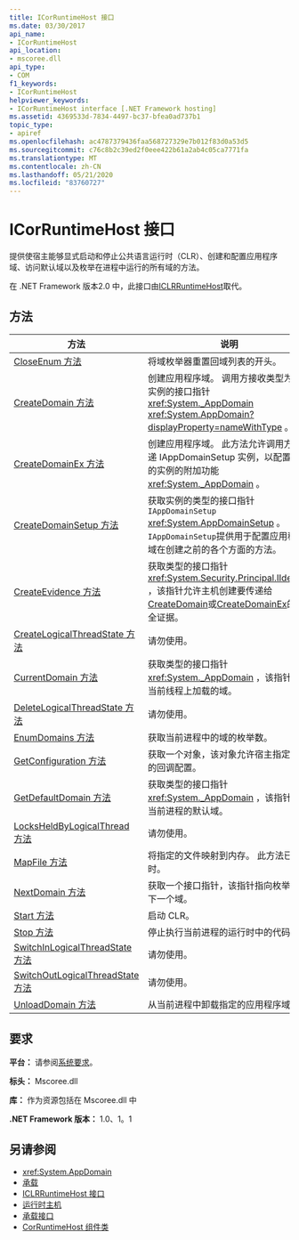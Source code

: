 ```yaml
---
title: ICorRuntimeHost 接口
ms.date: 03/30/2017
api_name:
- ICorRuntimeHost
api_location:
- mscoree.dll
api_type:
- COM
f1_keywords:
- ICorRuntimeHost
helpviewer_keywords:
- ICorRuntimeHost interface [.NET Framework hosting]
ms.assetid: 4369533d-7834-4497-bc37-bfea0ad737b1
topic_type:
- apiref
ms.openlocfilehash: ac4787379436faa568727329e7b012f83d0a53d5
ms.sourcegitcommit: c76c8b2c39ed2f0eee422b61a2ab4c05ca7771fa
ms.translationtype: MT
ms.contentlocale: zh-CN
ms.lasthandoff: 05/21/2020
ms.locfileid: "83760727"
---
```

# <a name="icorruntimehost-interface"></a>ICorRuntimeHost 接口
提供使宿主能够显式启动和停止公共语言运行时（CLR）、创建和配置应用程序域、访问默认域以及枚举在进程中运行的所有域的方法。  
  
 在 .NET Framework 版本2.0 中，此接口由[ICLRRuntimeHost](iclrruntimehost-interface.md)取代。  
  
## <a name="methods"></a>方法  
  
|方法|说明|  
|------------|-----------------|  
|[CloseEnum 方法](icorruntimehost-closeenum-method.md)|将域枚举器重置回域列表的开头。|  
|[CreateDomain 方法](icorruntimehost-createdomain-method.md)|创建应用程序域。 调用方接收类型为的实例的接口指针 <xref:System._AppDomain> <xref:System.AppDomain?displayProperty=nameWithType> 。|  
|[CreateDomainEx 方法](icorruntimehost-createdomainex-method.md)|创建应用程序域。 此方法允许调用方传递 IAppDomainSetup 实例，以配置返回的实例的附加功能 <xref:System._AppDomain> 。|  
|[CreateDomainSetup 方法](icorruntimehost-createdomainsetup-method.md)|获取实例的类型的接口指针 `IAppDomainSetup` <xref:System.AppDomainSetup> 。 `IAppDomainSetup`提供用于配置应用程序域在创建之前的各个方面的方法。|  
|[CreateEvidence 方法](../../../../docs/framework/unmanaged-api/hosting/icorruntimehost-createevidence-method.md)|获取类型的接口指针 <xref:System.Security.Principal.IIdentity> ，该指针允许主机创建要传递给[CreateDomain](../../../../docs/framework/unmanaged-api/hosting/icorruntimehost-createdomain-method.md)或[CreateDomainEx](icorruntimehost-createdomainex-method.md)的安全证据。|  
|[CreateLogicalThreadState 方法](icorruntimehost-createlogicalthreadstate-method.md)|请勿使用。|  
|[CurrentDomain 方法](icorruntimehost-currentdomain-method.md)|获取类型的接口指针 <xref:System._AppDomain> ，该指针表示当前线程上加载的域。|  
|[DeleteLogicalThreadState 方法](icorruntimehost-deletelogicalthreadstate-method.md)|请勿使用。|  
|[EnumDomains 方法](icorruntimehost-enumdomains-method.md)|获取当前进程中的域的枚举数。|  
|[GetConfiguration 方法](icorruntimehost-getconfiguration-method.md)|获取一个对象，该对象允许宿主指定 CLR 的回调配置。|  
|[GetDefaultDomain 方法](icorruntimehost-getdefaultdomain-method.md)|获取类型的接口指针 <xref:System._AppDomain> ，该指针表示当前进程的默认域。|  
|[LocksHeldByLogicalThread 方法](icorruntimehost-locksheldbylogicalthread-method.md)|请勿使用。|  
|[MapFile 方法](icorruntimehost-mapfile-method.md)|将指定的文件映射到内存。 此方法已过时。|  
|[NextDomain 方法](icorruntimehost-nextdomain-method.md)|获取一个接口指针，该指针指向枚举中的下一个域。|  
|[Start 方法](icorruntimehost-start-method.md)|启动 CLR。|  
|[Stop 方法](icorruntimehost-stop-method.md)|停止执行当前进程的运行时中的代码。|  
|[SwitchInLogicalThreadState 方法](icorruntimehost-switchinlogicalthreadstate-method.md)|请勿使用。|  
|[SwitchOutLogicalThreadState 方法](icorruntimehost-switchoutlogicalthreadstate-method.md)|请勿使用。|  
|[UnloadDomain 方法](icorruntimehost-unloaddomain-method.md)|从当前进程中卸载指定的应用程序域。|  
  
## <a name="requirements"></a>要求  
 **平台：** 请参阅[系统要求](../../get-started/system-requirements.md)。  
  
 **标头：** Mscoree.dll  
  
 **库：** 作为资源包括在 Mscoree.dll 中  
  
 **.NET Framework 版本：** 1.0、1。1  
  
## <a name="see-also"></a>另请参阅

- <xref:System.AppDomain>
- [承载](index.md)
- [ICLRRuntimeHost 接口](iclrruntimehost-interface.md)
- [运行时主机](https://docs.microsoft.com/previous-versions/dotnet/netframework-4.0/a51xd4ze(v=vs.100))
- [承载接口](hosting-interfaces.md)
- [CorRuntimeHost 组件类](corruntimehost-coclass.md)
